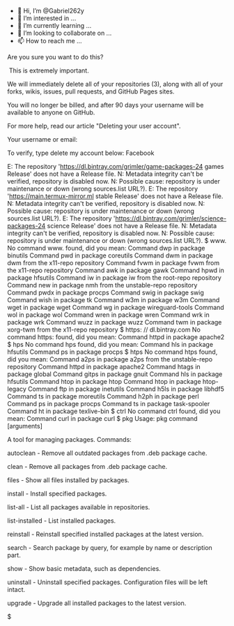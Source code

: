 - 👋 Hi, I’m @Gabriel262y
- 👀 I’m interested in ...
- 🌱 I’m currently learning ...
- 💞️ I’m looking to collaborate on ...
- 📫 How to reach me ...

<!---
Gabriel262y/Gabriel262y is a ✨ special ✨ repository because its `README.md` (this file) appears on your GitHub profile.
You can click the Preview link to take a look at your changes.
--->
Are you sure you want to do this?

 This is extremely important.

We will immediately delete all of your repositories (3), along with all of your forks, wikis, issues, pull requests, and GitHub Pages sites.

You will no longer be billed, and after 90 days your username will be available to anyone on GitHub.

For more help, read our article "Deleting your user account".

Your username or email:

To verify, type delete my account below:
Facebook 
 
E: The repository 'https://dl.bintray.com/grimler/game-packages-24 games Release' does not have a Release file.
N: Metadata integrity can't be verified, repository is disabled now.
N: Possible cause: repository is under maintenance or down (wrong sources.list URL?).
E: The repository 'https://main.termux-mirror.ml stable Release' does not have a Release file.
N: Metadata integrity can't be verified, repository is disabled now.
N: Possible cause: repository is under maintenance or down (wrong sources.list URL?).
E: The repository 'https://dl.bintray.com/grimler/science-packages-24 science Release' does not have a Release file.
N: Metadata integrity can't be verified, repository is disabled now.
N: Possible cause: repository is under maintenance or down (wrong sources.list URL?).
$ www.
No command www. found, did you mean:
 Command dwp in package binutils
 Command pwd in package coreutils
 Command dwm in package dwm from the x11-repo repository
 Command fvwm in package fvwm from the x11-repo repository
 Command awk in package gawk
 Command hpwd in package hfsutils
 Command iw in package iw from the root-repo repository
 Command new in package nmh from the unstable-repo repository
 Command pwdx in package procps
 Command swig in package swig
 Command wish in package tk
 Command w3m in package w3m
 Command wget in package wget
 Command wg in package wireguard-tools
 Command wol in package wol
 Command wren in package wren
 Command wrk in package wrk
 Command wuzz in package wuzz
 Command twm in package xorg-twm from the x11-repo repository
$ https: // dl.bintray.com
No command https: found, did you mean:
 Command httpd in package apache2
$ hps
No command hps found, did you mean:
 Command hls in package hfsutils
 Command ps in package procps
$ htps
No command htps found, did you mean:
 Command a2ps in package a2ps from the unstable-repo repository
 Command httpd in package apache2
 Command htags in package global
 Command gitps in package gnuit
 Command hls in package hfsutils
 Command htop in package htop
 Command htop in package htop-legacy
 Command ftp in package inetutils
 Command h5ls in package libhdf5
 Command ts in package moreutils
 Command h2ph in package perl
 Command ps in package procps
 Command ts in package task-spooler
 Command ht in package texlive-bin
$ ctrl
No command ctrl found, did you mean:
 Command curl in package curl
$ pkg
Usage: pkg command [arguments]

A tool for managing packages. Commands:

  autoclean            - Remove all outdated packages from .deb package
                         cache.

  clean                - Remove all packages from .deb package cache.

  files <packages>     - Show all files installed by packages.

  install <packages>   - Install specified packages.

  list-all             - List all packages available in repositories.

  list-installed       - List installed packages.

  reinstall <packages> - Reinstall specified installed packages at the
                         latest version.

  search <query>       - Search package by query, for example by name or
                         description part.

  show <packages>      - Show basic metadata, such as dependencies.

  uninstall <packages> - Uninstall specified packages. Configuration files
                         will be left intact.

  upgrade              - Upgrade all installed packages to the latest
                         version.

$
